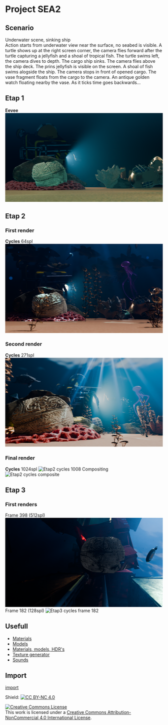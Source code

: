 # Project SEA2

## Scenario
Underwater scene, sinking ship <br>
Action starts from underwater view near the surface, no seabed is visible.
A turtle shows up at the right screen corner, the camera flies forward after the turtle capturing a jellyfish and a shoal of tropical fish.
The turtle swims left, the camera dives to depth.
The cargo ship sinks. The camera flies above the ship deck.
The prins jellyfish is visible on the screen. A shoal of fish swims alogside the ship.
The camera stops in front of opened cargo. The vase fragment floats from the cargo to the camera.
An antique golden watch floating nearby the vase. As it ticks time goes backwards…

## Etap 1
**Eevee**
![Etap1 eevee](renders/etap1_e-32.png)
## Etap 2
### First render
**Cycles** 64spl
![Etap2 cycles 64](renders/etap2_c-64.png)
### Second render
**Cycles** 271spl
![Etap2 cycles 271](renders/etap2_c-271_d.png)
### Final render
**Cycles** 1024spl
![Etap2 cycles 1008](renders/etap2_c-1008_d.png)
Compositing
![Etap2 cycles composite](renders/etap2_c-1008_p.png)
## Etap 3
### First renders
Frame 398 (512spl)
![Etap3 cycles frame 398](renders/etap3-1_c-512-frm398.png)
Frame 182 (128spl)
![Etap3 cycles frame 182](renders/etap3-1_c-128-frm182.png)

## Usefull
- [Materials](https://FreePBR.com)
- [Models](https://sketchfab.com)
- [Materials, models, HDR's](https://polyhaven.com)
- [Texture generator](https://cpetry.github.io/NormalMap-Online/)
- [Sounds](https://pixabay.com/sound-effects/)

## Import
[import](IMPORT.md)


Shield: [![CC BY-NC 4.0][cc-by-nc-shield]][cc-by-nc]

[cc-by-nc]: http://creativecommons.org/licenses/by-nc/4.0/
[cc-by-nc-shield]: https://img.shields.io/badge/License-CC%20BY--NC%204.0-lightgrey.svg

<a rel="license" href="http://creativecommons.org/licenses/by-nc/4.0/"><img alt="Creative Commons License" style="border-width:0" src="https://i.creativecommons.org/l/by-nc/4.0/88x31.png" /></a><br />This work is licensed under a <a rel="license" href="http://creativecommons.org/licenses/by-nc/4.0/">Creative Commons Attribution-NonCommercial 4.0 International License</a>.
